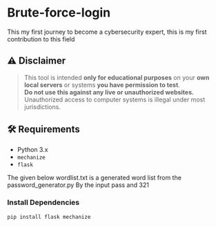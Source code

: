 # Brute-force-login
This my first journey to become a cybersecurity expert, this is my first contribution to this field 


## ⚠️ Disclaimer

> This tool is intended **only for educational purposes** on your **own local servers** or systems **you have permission to test**.  
> **Do not use this against any live or unauthorized websites.**  
> Unauthorized access to computer systems is illegal under most jurisdictions.

## 🛠 Requirements

- Python 3.x
- `mechanize`
- `flask`

The given below wordlist.txt is a generated word list from the password_generator.py
By the input pass and 321 

### Install Dependencies

```bash
pip install flask mechanize


